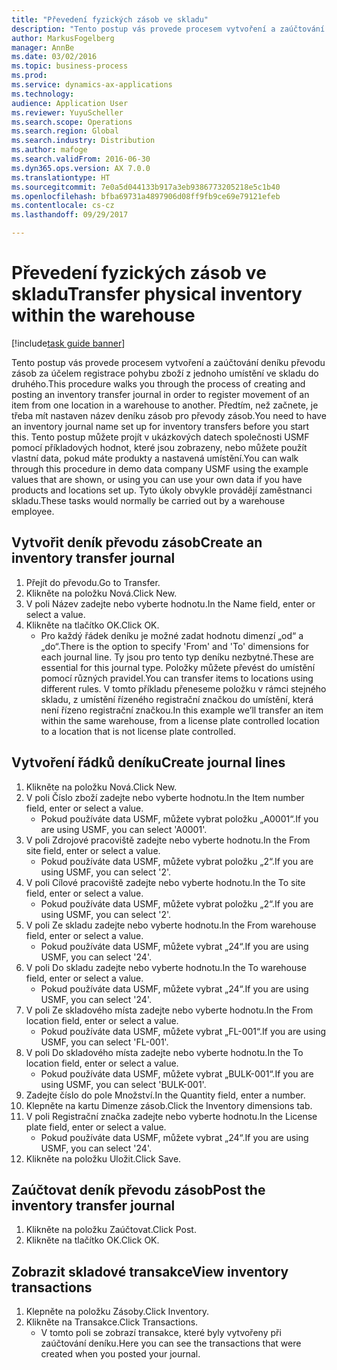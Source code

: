 ```yaml
---
title: "Převedení fyzických zásob ve skladu"
description: "Tento postup vás provede procesem vytvoření a zaúčtování deníku převodu zásob za účelem registrace pohybu zboží z jednoho umístění ve skladu do druhého."
author: MarkusFogelberg
manager: AnnBe
ms.date: 03/02/2016
ms.topic: business-process
ms.prod: 
ms.service: dynamics-ax-applications
ms.technology: 
audience: Application User
ms.reviewer: YuyuScheller
ms.search.scope: Operations
ms.search.region: Global
ms.search.industry: Distribution
ms.author: mafoge
ms.search.validFrom: 2016-06-30
ms.dyn365.ops.version: AX 7.0.0
ms.translationtype: HT
ms.sourcegitcommit: 7e0a5d044133b917a3eb9386773205218e5c1b40
ms.openlocfilehash: bfba69731a4897906d08ff9fb9ce69e79121efeb
ms.contentlocale: cs-cz
ms.lasthandoff: 09/29/2017

---
```

# <a name="transfer-physical-inventory-within-the-warehouse"></a><span data-ttu-id="b96fc-103">Převedení fyzických zásob ve skladu</span><span class="sxs-lookup"><span data-stu-id="b96fc-103">Transfer physical inventory within the warehouse</span></span>

[!include[task guide banner](../../includes/task-guide-banner.md)]

<span data-ttu-id="b96fc-104">Tento postup vás provede procesem vytvoření a zaúčtování deníku převodu zásob za účelem registrace pohybu zboží z jednoho umístění ve skladu do druhého.</span><span class="sxs-lookup"><span data-stu-id="b96fc-104">This procedure walks you through the process of creating and posting an inventory transfer journal in order to register movement of an item from one location in a warehouse to another.</span></span> <span data-ttu-id="b96fc-105">Předtím, než začnete, je třeba mít nastaven název deníku zásob pro převody zásob.</span><span class="sxs-lookup"><span data-stu-id="b96fc-105">You need to have an inventory journal name set up for inventory transfers before you start this.</span></span> <span data-ttu-id="b96fc-106">Tento postup můžete projít v ukázkových datech společnosti USMF pomocí příkladových hodnot, které jsou zobrazeny, nebo můžete použít vlastní data, pokud máte produkty a nastavená umístění.</span><span class="sxs-lookup"><span data-stu-id="b96fc-106">You can walk through this procedure in demo data company USMF using the example values that are shown, or using you can use your own data if you have products and locations set up.</span></span> <span data-ttu-id="b96fc-107">Tyto úkoly obvykle provádějí zaměstnanci skladu.</span><span class="sxs-lookup"><span data-stu-id="b96fc-107">These tasks would normally be carried out by a warehouse employee.</span></span>


## <a name="create-an-inventory-transfer-journal"></a><span data-ttu-id="b96fc-108">Vytvořit deník převodu zásob</span><span class="sxs-lookup"><span data-stu-id="b96fc-108">Create an inventory transfer journal</span></span>
1. <span data-ttu-id="b96fc-109">Přejít do převodu.</span><span class="sxs-lookup"><span data-stu-id="b96fc-109">Go to Transfer.</span></span>
2. <span data-ttu-id="b96fc-110">Klikněte na položku Nová.</span><span class="sxs-lookup"><span data-stu-id="b96fc-110">Click New.</span></span>
3. <span data-ttu-id="b96fc-111">V poli Název zadejte nebo vyberte hodnotu.</span><span class="sxs-lookup"><span data-stu-id="b96fc-111">In the Name field, enter or select a value.</span></span>
4. <span data-ttu-id="b96fc-112">Klikněte na tlačítko OK.</span><span class="sxs-lookup"><span data-stu-id="b96fc-112">Click OK.</span></span>
    * <span data-ttu-id="b96fc-113">Pro každý řádek deníku je možné zadat hodnotu dimenzí „od“ a „do“.</span><span class="sxs-lookup"><span data-stu-id="b96fc-113">There is the option to specify 'From' and 'To' dimensions for each journal line.</span></span> <span data-ttu-id="b96fc-114">Ty jsou pro tento typ deníku nezbytné.</span><span class="sxs-lookup"><span data-stu-id="b96fc-114">These are essential for this journal type.</span></span> <span data-ttu-id="b96fc-115">Položky můžete převést do umístění pomocí různých pravidel.</span><span class="sxs-lookup"><span data-stu-id="b96fc-115">You can transfer items to locations using different rules.</span></span> <span data-ttu-id="b96fc-116">V tomto příkladu přeneseme položku v rámci stejného skladu, z umístění řízeného registrační značkou do umístění, která není řízeno registrační značkou.</span><span class="sxs-lookup"><span data-stu-id="b96fc-116">In this example we’ll transfer an item within the same warehouse, from a license plate controlled location to a location that is not license plate controlled.</span></span>   

## <a name="create-journal-lines"></a><span data-ttu-id="b96fc-117">Vytvoření řádků deníku</span><span class="sxs-lookup"><span data-stu-id="b96fc-117">Create journal lines</span></span>
1. <span data-ttu-id="b96fc-118">Klikněte na položku Nová.</span><span class="sxs-lookup"><span data-stu-id="b96fc-118">Click New.</span></span>
2. <span data-ttu-id="b96fc-119">V poli Číslo zboží zadejte nebo vyberte hodnotu.</span><span class="sxs-lookup"><span data-stu-id="b96fc-119">In the Item number field, enter or select a value.</span></span>
    * <span data-ttu-id="b96fc-120">Pokud používáte data USMF, můžete vybrat položku „A0001“.</span><span class="sxs-lookup"><span data-stu-id="b96fc-120">If you are using USMF, you can select 'A0001'.</span></span>  
3. <span data-ttu-id="b96fc-121">V poli Zdrojové pracoviště zadejte nebo vyberte hodnotu.</span><span class="sxs-lookup"><span data-stu-id="b96fc-121">In the From site field, enter or select a value.</span></span>
    * <span data-ttu-id="b96fc-122">Pokud používáte data USMF, můžete vybrat položku „2“.</span><span class="sxs-lookup"><span data-stu-id="b96fc-122">If you are using USMF, you can select '2'.</span></span>  
4. <span data-ttu-id="b96fc-123">V poli Cílové pracoviště zadejte nebo vyberte hodnotu.</span><span class="sxs-lookup"><span data-stu-id="b96fc-123">In the To site field, enter or select a value.</span></span>
    * <span data-ttu-id="b96fc-124">Pokud používáte data USMF, můžete vybrat položku „2“.</span><span class="sxs-lookup"><span data-stu-id="b96fc-124">If you are using USMF, you can select '2'.</span></span>  
5. <span data-ttu-id="b96fc-125">V poli Ze skladu zadejte nebo vyberte hodnotu.</span><span class="sxs-lookup"><span data-stu-id="b96fc-125">In the From warehouse field, enter or select a value.</span></span>
    * <span data-ttu-id="b96fc-126">Pokud používáte data USMF, můžete vybrat „24“.</span><span class="sxs-lookup"><span data-stu-id="b96fc-126">If you are using USMF, you can select '24'.</span></span>  
6. <span data-ttu-id="b96fc-127">V poli Do skladu zadejte nebo vyberte hodnotu.</span><span class="sxs-lookup"><span data-stu-id="b96fc-127">In the To warehouse field, enter or select a value.</span></span>
    * <span data-ttu-id="b96fc-128">Pokud používáte data USMF, můžete vybrat „24“.</span><span class="sxs-lookup"><span data-stu-id="b96fc-128">If you are using USMF, you can select '24'.</span></span>  
7. <span data-ttu-id="b96fc-129">V poli Ze skladového místa zadejte nebo vyberte hodnotu.</span><span class="sxs-lookup"><span data-stu-id="b96fc-129">In the From location field, enter or select a value.</span></span>
    * <span data-ttu-id="b96fc-130">Pokud používáte data USMF, můžete vybrat „FL-001“.</span><span class="sxs-lookup"><span data-stu-id="b96fc-130">If you are using USMF, you can select 'FL-001'.</span></span>  
8. <span data-ttu-id="b96fc-131">V poli Do skladového místa zadejte nebo vyberte hodnotu.</span><span class="sxs-lookup"><span data-stu-id="b96fc-131">In the To location field, enter or select a value.</span></span>
    * <span data-ttu-id="b96fc-132">Pokud používáte data USMF, můžete vybrat „BULK-001“.</span><span class="sxs-lookup"><span data-stu-id="b96fc-132">If you are using USMF, you can select 'BULK-001'.</span></span>  
9. <span data-ttu-id="b96fc-133">Zadejte číslo do pole Množství.</span><span class="sxs-lookup"><span data-stu-id="b96fc-133">In the Quantity field, enter a number.</span></span>
10. <span data-ttu-id="b96fc-134">Klepněte na kartu Dimenze zásob.</span><span class="sxs-lookup"><span data-stu-id="b96fc-134">Click the Inventory dimensions tab.</span></span>
11. <span data-ttu-id="b96fc-135">V poli Registrační značka zadejte nebo vyberte hodnotu.</span><span class="sxs-lookup"><span data-stu-id="b96fc-135">In the License plate field, enter or select a value.</span></span>
    * <span data-ttu-id="b96fc-136">Pokud používáte data USMF, můžete vybrat „24“.</span><span class="sxs-lookup"><span data-stu-id="b96fc-136">If you are using USMF, you can select '24'.</span></span>  
12. <span data-ttu-id="b96fc-137">Klikněte na položku Uložit.</span><span class="sxs-lookup"><span data-stu-id="b96fc-137">Click Save.</span></span>

## <a name="post-the-inventory-transfer-journal"></a><span data-ttu-id="b96fc-138">Zaúčtovat deník převodu zásob</span><span class="sxs-lookup"><span data-stu-id="b96fc-138">Post the inventory transfer journal</span></span>
1. <span data-ttu-id="b96fc-139">Klikněte na položku Zaúčtovat.</span><span class="sxs-lookup"><span data-stu-id="b96fc-139">Click Post.</span></span>
2. <span data-ttu-id="b96fc-140">Klikněte na tlačítko OK.</span><span class="sxs-lookup"><span data-stu-id="b96fc-140">Click OK.</span></span>

## <a name="view-inventory-transactions"></a><span data-ttu-id="b96fc-141">Zobrazit skladové transakce</span><span class="sxs-lookup"><span data-stu-id="b96fc-141">View inventory transactions</span></span>
1. <span data-ttu-id="b96fc-142">Klepněte na položku Zásoby.</span><span class="sxs-lookup"><span data-stu-id="b96fc-142">Click Inventory.</span></span>
2. <span data-ttu-id="b96fc-143">Klikněte na Transakce.</span><span class="sxs-lookup"><span data-stu-id="b96fc-143">Click Transactions.</span></span>
    * <span data-ttu-id="b96fc-144">V tomto poli se zobrazí transakce, které byly vytvořeny při zaúčtování deníku.</span><span class="sxs-lookup"><span data-stu-id="b96fc-144">Here you can see the transactions that were created when you posted your journal.</span></span>  

